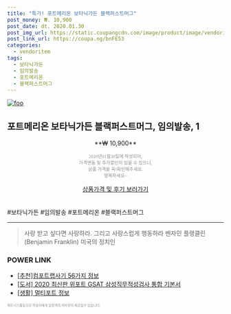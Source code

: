```yaml
--- 
title: "특가! 포트메리온 보타닉가든 블랙퍼스트머그" 
post_money: ₩. 10,900 
post_date: dt. 2020.01.30 
post_img_url: https://static.coupangcdn.com/image/product/image/vendoritem/2019/01/30/3000240773/a0c9c113-9984-464c-b373-93518b40a44e.jpg 
post_link_url: https://coupa.ng/bnFE53 
categories: 
  - vendoritem 
tags: 
  - 보타닉가든 
  - 임의발송 
  - 포트메리온 
  - 블랙퍼스트머그 
--- 
```

[![foo](https://static.coupangcdn.com/image/product/image/vendoritem/2019/01/30/3000240773/a0c9c113-9984-464c-b373-93518b40a44e.jpg)](https://coupa.ng/bnFE53) 

## 포트메리온 보타닉가든 블랙퍼스트머그, 임의발송, 1 
<p style="text-align: center;">**₩ 10,900**</p> 
<p style="text-align: center;"><span style="color: #898c8f; font-family: Georgia,Times,serif; font-size: 0.75em;">2020년01월30일에 작성되어, <br>가격변동 및 추가할인이 있을 수 있으니,<br> 상품 가격을 꼭!확인해주세요.<br>행복하세요~</span> 
</p>	 
<div markdown="0" style="text-align: center;"><a href="https://coupa.ng/bnFE53" class="btn btn--success">상품가격 및 후기 보러가기</a></div> 
<br><br> 
  #보타닉가든 #임의발송 #포트메리온 #블랙퍼스트머그 
<hr> 

> 사랑 받고 싶다면 사랑하라. 그리고 사랑스럽게 행동하라 벤자민 플랭클린 (Benjamin Franklin) 미국의 정치인 


### POWER LINK

* <a href="https://blog.naver.com/fasyy4321/221787134333" target="_blank">[추천]컴포트랩사기 56가지 정보</a>
* <a href="https://blog.naver.com/santokki14/221788658736" target="_blank">[도서] 2020 최신판 위포트 GSAT 삼성직무적성검사 통합 기본서</a>
* <a href="https://blog.naver.com/fasyy4321/221760204298" target="_blank"> [생활] 멀티포트 정보 </a>

<span style="color: #898c8f; font-family: Georgia,Times,serif; font-size: 0.55em;">파트너스활동으로 작성자에게 일정액의 커미션이 제공될수 있습니다.</span> 
